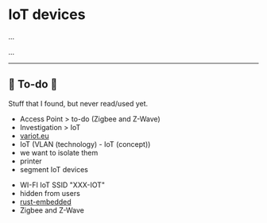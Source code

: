 # IoT devices

<div class="row row-cols-lg-2"><div>

...
</div><div>

...
</div></div>

<hr class="sep-both">

## 👻 To-do 👻

Stuff that I found, but never read/used yet.

<div class="row row-cols-lg-2"><div>

* Access Point > to-do (Zigbee and Z-Wave)
* Investigation > IoT
* [variot.eu](https://www.variot.eu/)
* IoT (VLAN (technology) - IoT (concept))
* we want to isolate them 
* printer 
* segment IoT devices
</div><div>

* WI-FI IoT SSID "XXX-IOT"
* hidden from users
* [rust-embedded](https://github.com/rust-embedded/rust-raspberrypi-OS-tutorials)
* Zigbee and Z-Wave
</div></div>